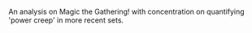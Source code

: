An analysis on Magic the Gathering! with concentration on quantifying 'power creep' in more recent sets. 

